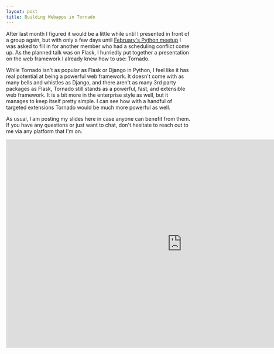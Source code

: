 ```yaml
---
layout: post
title: Building Webapps in Tornado
---
```


After last month I figured it would be a little while until I presented in front
of a group again, but with only a few days until [February's Python
meetup](https://www.meetup.com/Python-Artists-of-Arkansas/events/247191510/) I
was asked to fill in for another member who had a scheduling conflict come up.
As the planned talk was on Flask, I hurriedly put together a presentation on the
web framework I already knew how to use: Tornado.

While Tornado isn't as popular as Flask or Django in Python, I feel like it has
real potential at being a powerful web framework. It doesn't come with as many
bells and whistles as Django, and there aren't as many 3rd party packages as
Flask, Tornado still stands as a powerful, fast, and extensible web framework.
It is a bit more in the enterprise style as well, but it manages to keep itself
pretty simple. I can see how with a handful of targeted extensions Tornado would
be much more powerful as well.

As usual, I am posting my slides here in case anyone can benefit from them. If
you have any questions or just want to chat, don't hesitate to reach out to me
via any platform that I'm on.

<style>
    .responsive-wrap iframe{ max-width: 100%; }
</style>
<div class="response-wrap">
    <iframe src="https://docs.google.com/presentation/d/e/2PACX-1vQKOssMVDz_SbFK_EqnWZGQ2PPZSSgZFr-iafvk5-4ybBJ1Q4Z2qgUlzcamJ3r2deeqZDO_zrPRC6ol/embed?start=false&loop=false&delayms=5000" frameborder="0" width="960" height="569" allowfullscreen="true" mozallowfullscreen="true" webkitallowfullscreen="true"></iframe>
</div>
